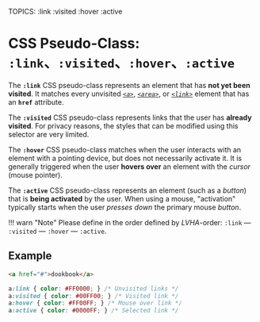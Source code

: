 TOPICS: :link
        :visited
        :hover
        :active

# CSS Pseudo-Class: `:link`、`:visited`、`:hover`、`:active`

The **`:link`** CSS pseudo-class represents an element that has **not yet been visited**. It matches
every unvisited [*`<a>`*](/en/webfrontend/<a>), [*`<area>`*](/en/webfrontend/<area>), or
[*`<link>`*](/en/webfrontend/<link>) element that has an **`href`** attribute.

The **`:visited`** CSS pseudo-class represents links that the user has **already visited**. For privacy
reasons, the styles that can be modified using this selector are very limited.

The **`:hover`** CSS pseudo-class matches when the user interacts with an element with a pointing
device, but does not necessarily activate it. It is generally triggered when the user **hovers over**
an element with the *cursor* (mouse pointer).

The **`:active`** CSS pseudo-class represents an element (such as a *button*) that is **being activated**
by the user. When using a mouse, "activation" typically starts when the user *presses down* the
primary mouse *button*.

!!! warn "Note"
    Please define in the order defined by *LVHA*-order: `:link` — `:visited` — `:hover` — `:active`.

## Example

```html
<a href="#">dookbook</a>
```

```css
a:link { color: #FF0000; } /* Unvisited links */
a:visited { color: #00FF00; } /* Visited link */
a:hover { color: #FF00FF; } /* Mouse over link */
a:active { color: #0000FF; } /* Selected link */
```
